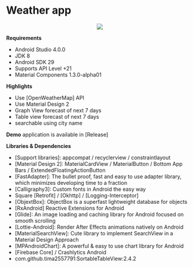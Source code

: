 # Weather app

 

<p align="center"><img src="assets/screenshot-1.png" /></p>

**Requirements**
- Android Studio 4.0.0
- JDK 8
- Android SDK 29
- Supports API Level +21
- Material Components 1.3.0-alpha01

**Highlights**
- Use [OpenWeatherMap] API
- Use Material Design 2
- Graph View forecast of next 7 days
- Table view forecast of next 7 days
- searchable using city name

**Demo** application is available in [Release]

 

**Libraries & Dependencies**
- [Support libraries]: appcompat / recyclerview / constraintlayout
- [Material Design 2]: MaterialCardView / MaterialButton / Bottom App Bars / ExtendedFloatingActionButton
- [FastAdapter]: The bullet proof, fast and easy to use adapter library, which minimizes developing time to a fraction
- [Calligraphy3]: Custom fonts in Android the easy way
- Square [Retrofit] / [Okhttp] / [Logging-Interceptor]
- [ObjextBox]: ObjectBox is a superfast lightweight database for objects
- [RxAndroid] Reactive Extensions for Android
- [Glide]: An image loading and caching library for Android focused on smooth scrolling
- [Lottie-Android]: Render After Effects animations natively on Android
- [MaterialSearchView]: Cute library to implement SearchView in a Material Design Approach
- [MPAndroidChart]: A powerful & easy to use chart library for Android
- [Firebase Core] / Crashlytics
Android
- com.github.tima2557791:SortableTableView:2.4.2

 
